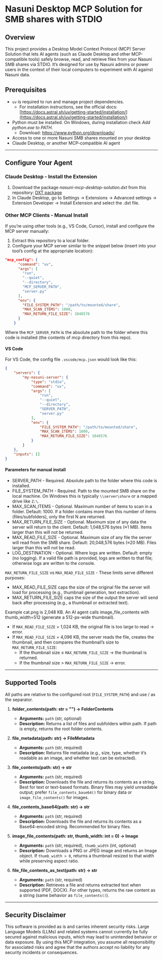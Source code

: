 # Nasuni Desktop MCP Solution for SMB shares with STDIO

## Overview
This project provides a Desktop Model Context Protocol (MCP) Server Solution that lets AI agents (such as Claude Desktop and other MCP-compatible tools) safely browse, read, and retrieve files from your Nasuni SMB shares via STDIO.
It’s designed for use by Nasuni admins or power users in the context of their local computers to experiment with AI against Nasuni data.

## Prerequisites

* `uv` is required to run and manage project dependencies.
	* For installation instructions, see the official docs: [https://docs.astral.sh/uv/getting-started/installation/](https://docs.astral.sh/uv/getting-started/installation/)
* Python must be installed. On Windows, during installation check *Add python.exe to PATH.*
	* Download: https://www.python.org/downloads/
* Access to one or more Nasuni SMB shares mounted on your desktop
* Claude Desktop, or another MCP-compatible AI agent

---

## Configure Your Agent

### Claude Desktop - Install the Extension

1. Download the package *nasuni-mcp-desktop-solution.dxt* from this repository: [DXT package](nasuni-mcp-desktop-solution.dxt)
2. In Claude Desktop, go to Settings → Extensions → Advanced settings → Extension Developer → Install Extension and select the .dxt file.

### Other MCP Clients - Manual Install
If you’re using other tools (e.g., VS Code, Cursor), install and configure the MCP server manually:

1. Extract this repository to a local folder.
2. Configure your MCP server similar to the snippet below (insert into your tool’s config at the appropriate location):
```json
"mcp_config": {
      "command": "uv",
      "args": [
        "run", 
        "--quiet",
        "--directory",
        "MCP_SERVER_PATH",
        "server.py"
      ],
      "env": {
        "FILE_SYSTEM_PATH": "/path/to/mounted/share",
        "MAX_SCAN_ITEMS": 1000,
        "MAX_RETURN_FILE_SIZE": 1048576
      }
    }
```

Where the `MCP_SERVER_PATH` is the absolute path to the folder where this code is installed (the contents of mcp directory from this repo).

#### VS Code

For VS Code, the config file `.vscode/mcp.json` would look like this:
```json
{
	"servers": {
		"my-nasuni-server": {
			"type": "stdio",
			"command": "uv",
			"args": [
				"run",
				"--quiet",
				"--directory",
				"SERVER_PATH",
				"server.py"
			],
			"env": {
				"FILE_SYSTEM_PATH": "/path/to/mounted/share",
				"MAX_SCAN_ITEMS": 1000,
				"MAX_RETURN_FILE_SIZE": 1048576
			}
		}
	},
	"inputs": []
}
```

#### Parameters for manual install

- SERVER_PATH - Required. Absolute path to the folder where this code is installed.
- FILE_SYSTEM_PATH - Required. Path to the mounted SMB share on the local machine. On Windows this is typically `\\server\share` or a mapped drive like `Z:\`.
- MAX_SCAN_ITEMS - Optional. Maximum number of items to scan in a folder. Default: 1000. If a folder contains more than this number of items (files/subfolders), only the first N are returned.
- MAX_RETURN_FILE_SIZE - Optional. Maximum size of any data the server will return to the client. Default: 1,048,576 bytes (≈1 MB). Items larger than this will not be returned.
- MAX_READ_FILE_SIZE - Optional. Maximum size of any file the server will read from the SMB share. Default: 20,048,576 bytes (≈20 MB). Files larger than this will not be read. 
- LOG_DESTINATION - Optional. Where logs are written. Default: empty (no logging). If a valid file path is provided, logs are written to that file; otherwise logs are written to the console.

`MAX_RETURN_FILE_SIZE` vs `MAX_READ_FILE_SIZE` - These limits serve different purposes:
* MAX_READ_FILE_SIZE caps the size of the original file the server will load for processing (e.g., thumbnail generation, text extraction).
* MAX_RETURN_FILE_SIZE caps the size of the output the server will send back after processing (e.g., a thumbnail or extracted text).

Example
cat.png is 2,048 KB. An AI agent calls image_file_contents with thumb_width=512 (generate a 512-px-wide thumbnail).
* If `MAX_READ_FILE_SIZE` = 1,024 KB, the original file is too large to read → error.
* If `MAX_READ_FILE_SIZE` = 4,096 KB, the server reads the file, creates the thumbnail, and then compares the thumbnail’s size to `MAX_RETURN_FILE_SIZE`:
	* If the thumbnail size ≤ `MAX_RETURN_FILE_SIZE` → the thumbnail is returned.
	* If the thumbnail size > `MAX_RETURN_FILE_SIZE` → error.

---

## Supported Tools

All paths are relative to the configured root (`FILE_SYSTEM_PATH`) and use / as the separator.

1. **folder_contents(path: str = "") -> FolderContents**
	- **Arguments:** `path` (str, optional)
	- **Description:** Returns a list of files and subfolders within path. If path is empty, returns the root folder contents.

2. **file_metadata(path: str) -> FileMetadata**
	- **Arguments:** `path` (str, required)
	- **Description:** Returns file metadata (e.g., size, type, whether it’s readable as an image, and whether text can be extracted).

3. **file_contents(path: str) -> str**
	- **Arguments:** `path` (str, required)
	- **Description:** Downloads the file and returns its contents as a string. Best for text or text-based formats. Binary files may yield unreadable output; prefer `file_contents_base64()` for binary data or `image_file_contents()` for images.

4. **file_contents_base64(path: str) -> str**
	- **Arguments:** `path` (str, required)
	- **Description:** Downloads the file and returns its contents as a Base64-encoded string. Recommended for binary files.

5. **image_file_contents(path: str, thumb_width: int = 0) -> Image**
	- **Arguments:** `path` (str, required), `thumb_width` (int, optional)
	- **Description:** Downloads a PNG or JPEG image and returns an Image object. If `thumb_width > 0`, returns a thumbnail resized to that width while preserving aspect ratio.

6. **file_file_contents_as_text(path: str) -> str**
	- **Arguments:** `path` (str, required)
	- **Description:** Retrieves a file and returns extracted text when supported (PDF, DOCX). For other types, returns the raw content as a string (same behavior as `file_contents()`).



---

## Security Disclaimer

This software is provided as is and carries inherent security risks. Large Language Models (LLMs) and related systems cannot currently be fully secured against malicious inputs, which may lead to unintended behavior or data exposure. By using this MCP integration, you assume all responsibility for associated risks and agree that the authors accept no liability for any security incidents or consequences.
